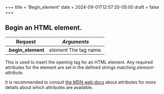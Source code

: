 +++
title = 'Begin_element'
date = 2024-09-01T12:57:20-05:00
draft = false
+++

## Begin an HTML element.

|**Request**|*Arguments*|
|---|---|
|**.begin_element**| *element* The tag name.|

This is used to insert the opening tag for an HTML element. Any required
attributes for the element are set in the defined strings matching
*element*-*attribute*.

It is recommended to consult
[the MDN web docs](https://developer.mozilla.org/en-US/docs/Web/HTML/Attributes)
about attributes for more details about which attributes are available.
